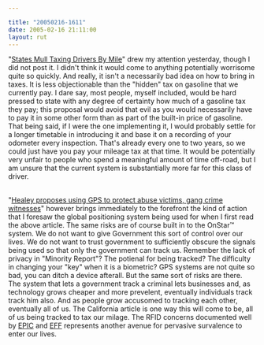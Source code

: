 ```yaml
---

title: "20050216-1611"
date: 2005-02-16 21:11:00
layout: rut
---
```


"<a href="http://www.cbsnews.com/stories/2005/02/14/eveningnews/main674120.shtml">States
Mull Taxing Drivers By Mile</a>" drew my attention yesterday,
though I did not post it.  I didn't think it would come to
anything potentially worrisome quite so quickly.  And really, it
isn't a necessarily bad idea on how to bring in taxes.  It is less
objectionable than the "hidden" tax on gasoline that we currently
pay.  I dare say, most people, myself included, would be hard pressed
to state with any degree of certainty how much of a gasoline tax they
pay; this proposal would avoid that evil as you would necessarily
have to pay it in some other form than as part of the built-in price
of gasoline.  That being said, if I were the one implementing it,
I would probably settle for a longer timetable in introducing
it and base it on a recording of your odometer every inspection.
That's already every one to two years, so we could just have you
pay your mileage tax at that time.  It would be potentially very
unfair to people who spend a meaningful amount of time off-road,
but I am unsure that the current system is substantially more far
for this class of driver.<br  /><br  />

"<a href="http://www.boston.com/news/local/massachusetts/articles/2005/02/16/healey_proposes_using_gps_to_protect_abuse_victims_gang_crime_witnesses/">Healey
proposes using GPS to protect abuse victims, gang crime
witnesses</a>" however brings immediately to the forefront the
kind of action that I foresaw the global positioning system being
used for when I first read the above article.  The same risks are
of course built in to the OnStar&#x2122; system.  We do not want
to give Government this sort of control over our lives.  We do not
want to trust government to sufficiently obscure the signals being
used so that only the government can track us.  Remember the lack
of privacy in "Minority Report"?  The potienal for being tracked?
The difficulty in changing your "key" when it is a biometric?
GPS systems are not quite so bad, you can ditch a device afterall.
But the same sort of risks are there.  The system that lets a
government track a criminal lets businesses and, as technology grows
cheaper and more prevelent, eventually individuals track track
him also.  And as people grow accusomed to tracking each other,
eventually all of us.  The California article is one way this will
come to be, all of us being tracked to tax our milage.  The RFID
concerns documented well by <a href="http://www.epic.org/">EPIC</a>
and <a href="http://www.eff.org/Privacy/Surveillance/RFID/">EFF</a>
represents another avenue for pervasive survalence to enter our
lives.

